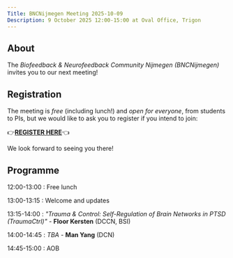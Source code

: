 ```yaml
---
Title: BNCNijmegen Meeting 2025-10-09
Description: 9 October 2025 12:00-15:00 at Oval Office, Trigon
---
```


## About
The _Biofeedback & Neurofeedback Community Nijmegen (BNCNijmegen)_ invites you to our next meeting!

## Registration
The meeting is _free_ (including lunch!) and _open for everyone_, from students to PIs, but we would like to ask you to register if you intend to join:

👉**[REGISTER HERE](https://eur01.safelinks.protection.outlook.com/?url=https%3A%2F%2Fforms.gle%2F33wgMTCFZ2Uk6E6V9&data=05%7C02%7Cflorian.krause%40donders.ru.nl%7Cd08d1dc49ae24fa3340808de059ab20f%7C084578d9400d4a5aa7c7e76ca47af400%7C1%7C0%7C638954359162059872%7CUnknown%7CTWFpbGZsb3d8eyJFbXB0eU1hcGkiOnRydWUsIlYiOiIwLjAuMDAwMCIsIlAiOiJXaW4zMiIsIkFOIjoiTWFpbCIsIldUIjoyfQ%3D%3D%7C0%7C%7C%7C&sdata=QGnsXKxaxsBV0wDqiR8TfFGHqxTykBNx%2FG0hqDeDaEU%3D&reserved=0)**👈

We look forward to seeing you there!

## Programme

12:00-13:00
:   Free lunch

13:00-13:15
:   Welcome and updates

13:15-14:00
:   _"Trauma & Control: Self-Regulation of Brain Networks in PTSD (TraumaCtrl)"_ - **Floor Kersten** (DCCN, BSI)

14:00-14:45
:   _TBA_ - **Man Yang** (DCN)

14:45-15:00
:   AOB
